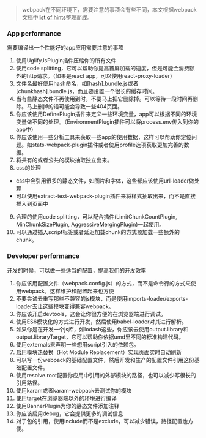 > webpack在不同环境下，需要注意的事项会有些不同，本文根据webpack文档中[list of hints](http://webpack.github.io/docs/list-of-hints.html)整理而成。

### App performance
需要编译出一个性能好的app应用需要注意的事项

1. 使用UglifyJsPlugin插件压缩你的所有文件
2. 使用code splitting，它可以帮助你提高首屏加载的速度，但是可能会消费额外的http请求。（如果是react app，可以使用react-proxy-loader）
3. 文件名最好使用hash命名，如[hash].bundle.js或者[chunkhash].bundle.js，而且要设置一个很长的缓存时间。
4. 当有些静态文件不再使用到时，不要马上把它删除掉。可以等待一段时间再删除。马上删掉的话可能会导致一些404页面。
5. 你应该使用DefinePlugin插件来定义一些环境变量，app可以根据不同的环境变量做不同的处理。（EnvironmentPlugin插件可以将process.env传入到你的app中）
6. 你应该使用一些分析工具来获取一些app的使用数据，这样可以帮助你定位问题。如stats-webpack-plugin插件或者使用profile选项获取更加完善的数据。
7. 将共有的或者公共的模块抽取独立出来。
8. css的处理  
  * css中会引用很多的静态文件，如图片和字体，这些都应该使用url-loader做处理
  * 可以使用extract-text-webpack-plugin插件来将样式抽取出来，而不是直接插入到页面中
9. 合理的使用code splitting，可以配合插件(LimitChunkCountPlugin, MinChunkSizePlugin, AggressiveMergingPlugin)一起使用。
10. 可以通过插入script标签或者延迟加载chunk的方式预加载一些额外的chunk。

### Developer performance
开发的时候，可以做一些适当的配置，提高我们的开发效率

1. 你应该用配置文件（webpack.config.js）的方式，而不是命令行的方式来使用webpack。这样维护和配置起来也方便
2. 不要尝试去重写那些不兼容的js模块，而是使用imports-loader/exports-loader去让这些模块变得兼容webpack。
3. 你应该开启devtools，这会让你很方便的在浏览器端进行调试。
4. 使用ES6模块化的方式进行开发，然后使用babel-loader对其进行解析。
5. 如果你是在开发一个js库，如lodash这些，你应该去使用output.library和output.libraryTarget，它可以帮助你依据umd里不同的标准构建代码。
6. 使用externals来声明一些想用script引入的依赖包。
7. 启用模块热替换（Hot Module Replacement）实现页面实时自动刷新
8. 可以写一份webpack的基础配置文件，然后开发和生产的配置文件引用这份基础配置文件。
9. 使用resolve.root配置你应用中引用的外部模块的路径，也可以减少写很长的引用路径。
10. 使用karam或者karam-webpack去测试你的模块
11. 使用target在浏览器端以外的环境进行编译
12. 使用BannerPlugin为你的静态文件添加注释
13. 你应该启用debug，它会提供更多的调试信息
14. 对于包的引用，使用include而不是exclude，可以减少错误，路径配置也方便。
